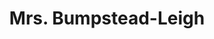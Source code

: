 ---
title: Mrs. Bumpstead-Leigh
year: 1930
opening_date: 1930-02-11
closing_date: 
layout: productions
featured_image: 
image_caption:
image_credit:
playbill:
category:
Theatre: Theatre Jacksonville
cast:
  Mrs. Bumpstead-Leigh: Winifred Snowden
  Mrs. De Salle: Carrie H. Pullen
  Geoffrey Rawson: Dick Grether
  Mr. Leavitt: E.A. Griffith
  Mrs. Leavitt: May Mackinnon
  Miss Rawson: Gertrude F. Jacobi
  Justin Rawson: Gordon McCauley
  Kitson: Grover Stroh
  Peter Swallow: Harry Lewis
  Nina: Louise Twitty
  Violet De Salle: Theresa Mead
  Anthony Rawson: William G. Jeacle
crew:
  Director: Ella Macklin
  Props: Lillian Allderdice
understudies:
orchestra:
external_links:
---